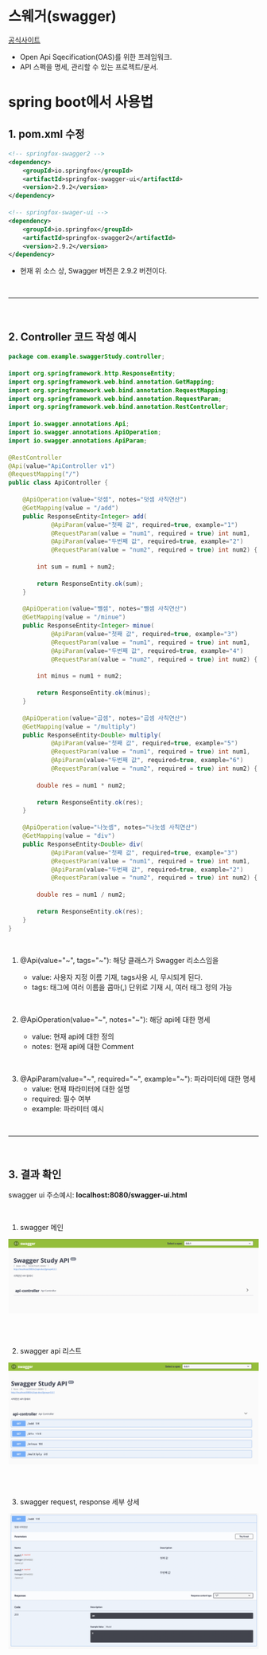# 스웨거(swagger)

[공식사이트](https://swagger.io)

- Open Api Sqecification(OAS)를 위한 프레임워크.
- API 스펙을 명세, 관리할 수 있는 프로젝트/문서.

# spring boot에서 사용법

## 1. pom.xml 수정

```xml
<!-- springfox-swagger2 -->
<dependency>
	<groupId>io.springfox</groupId>
	<artifactId>springfox-swagger-ui</artifactId>
	<version>2.9.2</version>
</dependency>

<!-- springfox-swager-ui -->
<dependency>
	<groupId>io.springfox</groupId>
	<artifactId>springfox-swagger2</artifactId>
	<version>2.9.2</version>
</dependency>
```

- 현재 위 소스 상, Swagger 버전은 2.9.2 버전이다.

<br />

---

<br />

## 2. Controller 코드 작성 예시

```java
package com.example.swaggerStudy.controller;

import org.springframework.http.ResponseEntity;
import org.springframework.web.bind.annotation.GetMapping;
import org.springframework.web.bind.annotation.RequestMapping;
import org.springframework.web.bind.annotation.RequestParam;
import org.springframework.web.bind.annotation.RestController;

import io.swagger.annotations.Api;
import io.swagger.annotations.ApiOperation;
import io.swagger.annotations.ApiParam;

@RestController
@Api(value="ApiController v1")
@RequestMapping("/")
public class ApiController {

	@ApiOperation(value="덧셈", notes="덧셈 사칙연산")
	@GetMapping(value = "/add")
	public ResponseEntity<Integer> add(
			@ApiParam(value="첫째 값", required=true, example="1")
			@RequestParam(value = "num1", required = true) int num1,
			@ApiParam(value="두번째 값", required=true, example="2")
			@RequestParam(value = "num2", required = true) int num2) {

		int sum = num1 + num2;

		return ResponseEntity.ok(sum);
	}

	@ApiOperation(value="뺄셈", notes="뺄셈 사칙연산")
	@GetMapping(value = "/minue")
	public ResponseEntity<Integer> minue(
			@ApiParam(value="첫째 값", required=true, example="3")
			@RequestParam(value = "num1", required = true) int num1,
			@ApiParam(value="두번째 값", required=true, example="4")
			@RequestParam(value = "num2", required = true) int num2) {

		int minus = num1 + num2;

		return ResponseEntity.ok(minus);
	}

	@ApiOperation(value="곱셈", notes="곱셈 사칙연산")
	@GetMapping(value = "/multiply")
	public ResponseEntity<Double> multiply(
			@ApiParam(value="첫째 값", required=true, example="5")
			@RequestParam(value = "num1", required = true) int num1,
			@ApiParam(value="두번째 값", required=true, example="6")
			@RequestParam(value = "num2", required = true) int num2) {

		double res = num1 * num2;

		return ResponseEntity.ok(res);
	}

	@ApiOperation(value="나눗셈", notes="나눗셈 사칙연산")
	@GetMapping(value = "div")
	public ResponseEntity<Double> div(
			@ApiParam(value="첫째 값", required=true, example="3")
			@RequestParam(value = "num1", required = true) int num1,
			@ApiParam(value="두번째 값", required=true, example="2")
			@RequestParam(value = "num2", required = true) int num2) {

		double res = num1 / num2;

		return ResponseEntity.ok(res);
	}
}
```

<br />

1. @Api(value="~", tags="~"): 해당 클래스가 Swagger 리소스임을

   - value: 사용자 지정 이름 기재, tags사용 시, 무시되게 된다.
   - tags: 태그에 여러 이름을 콤마(,) 단위로 기재 시, 여러 태그 정의 가능

<br />

2. @ApiOperation(value="~", notes="~"): 해당 api에 대한 명세

   - value: 현재 api에 대한 정의
   - notes: 현재 api에 대한 Comment

<br />

3. @ApiParam(value="~", required="~", example="~"): 파라미터에 대한 명세
   - value: 현재 파라미터에 대한 설명
   - required: 필수 여부
   - example: 파라미터 예시

<br />

---

<br />

## 3. 결과 확인

swagger ui 주소예시: **localhost:8080/swagger-ui.html**

<br />

1. swagger 메인

![](images\swagger1.png)

<br />
<br />

2. swagger api 리스트

![](images\swagger2.png)

<br />
<br />

3. swagger request, response 세부 상세

![](images\swagger3.png)
